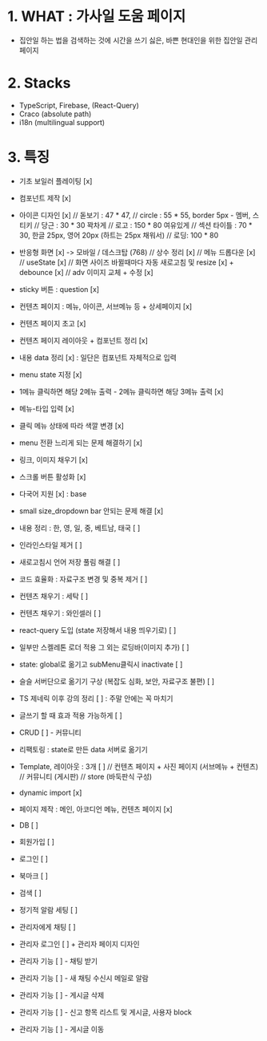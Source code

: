 # 1. WHAT : 가사일 도움 페이지
- 집안일 하는 법을 검색하는 것에 시간을 쓰기 싫은, 바쁜 현대인을 위한 집안일 관리 페이지

# 2. Stacks
- TypeScript, Firebase, (React-Query)
- Craco (absolute path)
- i18n (multilingual support)


# 3. 특징
- 기초 보일러 플레이팅 [x]
- 컴포넌트 제작 [x]
- 아이콘 디자인 [x]
// 돋보기 : 47 * 47, 
// circle : 55 * 55, border 5px - 멤버, 스티키
// 당근 : 30 * 30 꽉차게
// 로고 : 150 * 80 여유있게
// 섹션 타이틀 : 70 * 30, 한글 25px, 영어 20px (하트는 25px 채워서)
// 로딩: 100 * 80

- 반응형 화면 [x] -> 모바일 / 데스크탑 (768)
// 상수 정리 [x]
// 메뉴 드롭다운 [x]
// useState [x]
// 화면 사이즈 바뀔때마다 자동 새로고침 및 resize [x] + debounce [x]
// adv 이미지 교체 + 수정 [x]

- sticky 버튼 : question [x]
- 컨텐츠 페이지 : 메뉴, 아이콘, 서브메뉴 등 + 상세페이지 [x]
- 컨텐츠 페이지 초고 [x]
- 컨텐츠 페이지 레이아웃 + 컴포넌트 정리 [x]
- 내용 data 정리 [x] : 일단은 컴포넌트 자체적으로 입력
- menu state 지정 [x]
- 1메뉴 클릭하면 해당 2메뉴 출력 - 2메뉴 클릭하면 해당 3메뉴 출력 [x]
- 메뉴-타입 입력 [x]
- 클릭 메뉴 상태에 따라 색깔 변경 [x]
- menu 전환 느리게 되는 문제 해결하기 [x]

- 링크, 이미지 채우기 [x]
- 스크롤 버튼 활성화 [x]
- 다국어 지원 [x] : base
- small size_dropdown bar 안되는 문제 해결 [x]
- 내용 정리 : 한, 영, 일, 중, 베트남, 태국 [ ]
- 인라인스타일 제거 [ ]
- 새로고침시 언어 저장 풀림 해결 [ ]
- 코드 효율화 : 자료구조 변경 및 중복 제거 [ ]

- 컨텐츠 채우기 : 세탁 [ ]
- 컨텐츠 채우기 : 와인셀러 [ ]


- react-query 도입 (state 저장해서 내용 띄우기로) [ ]
- 일부만 스켈레톤 로더 적용 그 외는 로딩바(이미지 추가) [ ]

- state: global로 옮기고 subMenu클릭시 inactivate [ ]
- 슬슬 서버단으로 옮기기 구상 (복잡도 심화, 보안, 자료구조 불편) [ ] 

- TS 제네릭 이후 강의 정리 [ ] : 주말 안에는 꼭 마치기


- 글쓰기 할 때 효과 적용 가능하게 [ ]
- CRUD [ ] - 커뮤니티

- 리팩토링 : state로 만든 data 서버로 옮기기

- Template, 레이아웃 : 3개 [ ]
// 컨텐츠 페이지 + 사진 페이지 (서브메뉴 + 컨텐츠)
// 커뮤니티 (게시판)
// store (바둑판식 구성)

- dynamic import [x]
- 페이지 제작 : 메인, 아코디언 메뉴, 컨텐츠 페이지 [x]

- DB [ ]
- 회원가입 [ ]
- 로그인 [ ]
- 북마크 [ ]
- 검색 [ ]
- 정기적 알람 세팅 [ ]
- 관리자에게 채팅 [ ]

- 관리자 로그인 [ ] + 관리자 페이지 디자인 
- 관리자 기능 [ ] - 채팅 받기
- 관리자 기능 [ ] - 새 채팅 수신시 메일로 알람
- 관리자 기능 [ ] - 게시글 삭제
- 관리자 기능 [ ] - 신고 항목 리스트 및 게시글, 사용자 block
- 관리자 기능 [ ] - 게시글 이동

